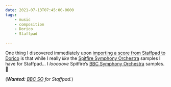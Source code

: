```yaml
---
date: 2021-07-13T07:45:00-0600
tags:
    - music
    - composition
    - Dorico
    - Staffpad

---
```


One thing I discovered immediately upon [importing a score from Staffpad to Dorico][prev] is that while I really *like* the [Spitfire Symphony Orchestra][sso] samples I have for Staffpad… I *looooove* Spitfire’s [<abbr title="British Broadcasting Corporation">BBC</abbr> Symphony Orchestra][bbcso] samples. 🎵

(_**Wanted:** <abbr title="British Broadcasting Corporation Symphony Orchestra">BBC SO</abbr> for Staffpad._)

[prev]: /notes/2021-07-13-0638/
[sso]: https://www.spitfireaudio.com/spitfire-symphony-orchestra/
[bbcso]: https://www.spitfireaudio.com/bbcso/
